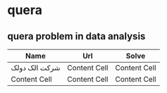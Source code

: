 # quera
quera problem in data analysis
-------------------------

| Name  | Url | Solve |
| ------------- | ------------- |------------- |
| شرکت الک دولک  | Content Cell  | Content Cell  |
| Content Cell  | Content Cell  | Content Cell  |
